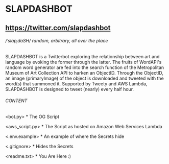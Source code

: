 # SLAPDASHBOT

## https://twitter.com/slapdashbot

###### /ˈslapˌdaSH/ random, arbitrary, all over the place

SLAPDASHBOT is a Twitterbot exploring the relationship between art and language by evoking the former through the latter. The fruits of WordAPI's random word generator are fed into the search function of the Metropolitan Museum of Art Collection API to harken an ObjectID. Through the ObjectID, an image (primaryImage) of the object is downloaded and tweeted with the word(s) that summoned it. Supported by Tweety and AWS Lambda, SLAPDASHBOT is designed to tweet (nearly) every half hour. 

###### CONTENT

<bot.py> * The OG Script

<aws_script.py> * The Script as hosted on Amazon Web Services Lambda 

<.env.example> * An example of where the Secrets hide

<.gitignore> * Hides the Secrets

<readme.txt> * You Are Here :)



